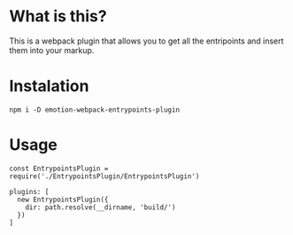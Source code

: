 # What is this?

This is a webpack plugin that allows you to get all the entripoints and insert them into your markup.

# Instalation

`npm i -D emotion-webpack-entrypoints-plugin`

# Usage

```
const EntrypointsPlugin = require('./EntrypointsPlugin/EntrypointsPlugin')

plugins: [
  new EntrypointsPlugin({
    dir: path.resolve(__dirname, 'build/')
  })
]
```
